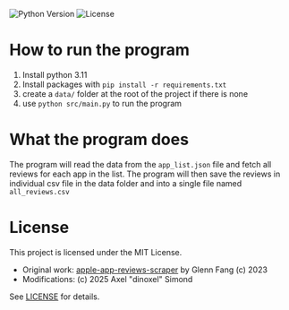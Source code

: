 ![Python Version](https://img.shields.io/badge/Python-3.10-brightgreen) ![License](https://img.shields.io/pypi/l/app-store-scraper)

# How to run the program
1. Install python 3.11
2. Install packages with `pip install -r requirements.txt`
3. create a `data/` folder at the root of the project if there is none
4. use `python src/main.py` to run the program

# What the program does
The program will read the data from the `app_list.json` file and fetch all reviews for each app in the list. 
The program will then save the reviews in individual csv file in the data folder and into a single file named `all_reviews.csv`

# License

This project is licensed under the MIT License.

- Original work: [apple-app-reviews-scraper](https://github.com/glennfang/apple-app-reviews-scraper) by Glenn Fang (c) 2023  
- Modifications: (c) 2025 Axel "dinoxel" Simond

See [LICENSE](./LICENSE) for details.
